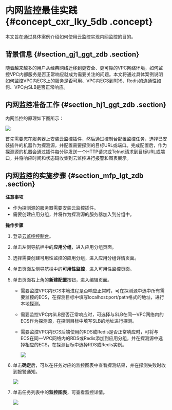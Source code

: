 # 内网监控最佳实践 {#concept_cxr_lky_5db .concept}

本文旨在通过具体案例介绍如何使用云监控实现内网监控的目的。

## 背景信息 {#section_gj1_ggt_zdb .section}

随着越来越多的用户从经典网络迁移到更安全、更可靠的VPC网络环境，如何监控VPC内部服务是否正常响应就成为需要关注的问题。本文将通过具体案例说明如何监控VPC内ECS上的服务是否可用、VPC内ECS到RDS、Redis的连通性如何、VPC内SLB是否正常响应。

## 内网监控准备工作 {#section_hj1_ggt_zdb .section}

内网监控的原理如下图所示：

![](http://static-aliyun-doc.oss-cn-hangzhou.aliyuncs.com/assets/img/6244/15486505245495_zh-CN.png)

首先需要您在服务器上安装云监控插件，然后通过控制台配置监控任务，选择已安装插件的机器作为探测源，并配置需要探测的目标URL或端口。完成配置后，作为探测源的机器会通过插件每分钟发送一个HTTP请求或Telnet请求到目标URL或端口，并将响应时间和状态码收集到云监控进行报警和图表展示。

## 内网监控的实施步骤 {#section_mfp_lgt_zdb .section}

**注意事项**

-   作为探测源的服务器需要安装云监控插件。
-   需要创建应用分组，并将作为探测源的服务器加入到分组中。

**操作步骤**

1.  登录[云监控控制台](https://cms-intl.console.aliyun.com)。
2.  单击左侧导航栏中的**应用分组**，进入应用分组页面。
3.  选择需要创建可用性监控的应用分组，进入应用分组详情页面。
4.  单击页面左侧导航栏中的**可用性监控**，进入可用性监控页面。
5.  单击页面右上角的**新建配置**按钮，进入编辑页面。
    -   需要监控VPC内ECS本地进程是否响应正常时，可在探测源中选中所有需要监控的ECS，在探测目标中填写localhost:port/path格式的地址，进行本地探测。
    -   需要监控VPC内SLB是否正常响应时，可选择与SLB在同一VPC网络内的ECS作为探测源，在探测目标中填写SLB的地址进行探测。
    -   需要监控VPC内ECS后端使用的RDS或Redis是否正常响应时，可将与ECS在同一VPC网络内的RDS或Redis添加到应用分组，并在探测源中选择相应的ECS，在探测目标中选择RDS或Redis实例。

        ![](http://static-aliyun-doc.oss-cn-hangzhou.aliyuncs.com/assets/img/6244/15486505245496_zh-CN.png)

6.  单击**确定**后，可以在任务对应的监控图表中查看探测结果，并在探测失败时收到报警通知。

    ![](http://static-aliyun-doc.oss-cn-hangzhou.aliyuncs.com/assets/img/6244/15486505245498_zh-CN.png)

7.  单击任务列表中的**监控图表**，可查看监控详情。

    ![](http://static-aliyun-doc.oss-cn-hangzhou.aliyuncs.com/assets/img/6244/15486505245499_zh-CN.png)


